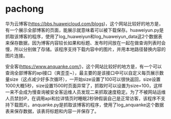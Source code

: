 # pachong
华为云博客(https://bbs.huaweicloud.com/blogs)，这个网站比较好的地方是，有一个展示全部博客的页面，能展示就意味着可以被下载保存。huaweiyun.py是抓取该博客的程序，使用了log_huaweiyun和log_huaweiyun_data这2个数据表来保存数据，因为博客内容较长如果和标题、发布时间放在一起在做查询列表时会慢，所以分别做了存储。该程序支持下载内容中的图片，并用本地路径替换内容的图片连接。

安全客(https://www.anquanke.com/)，这个网站比较好的地方是，有一个可以查询全部博客的api接口（爽歪歪~），最主要的是该接口中可以自定义每页展示数量size（这点减少好多次循环），一开始size设置了100可以很快返回，size设置1000大概5秒，size设置1500时页面异常了，抓取时可以设置为size=100，这样一来不会成为慢查询被安全客运维人员发现二来抓取速度稳定。为了不被网站运维人员禁封iP，在调用api和拉详情页时睡眠2秒钟假装自己是正常访客，该程序不支持下载图片。anquanke.py是抓取该博客的程序，使用了log_anquanke这个数据表来保存数据，该表将标题和内容一并保存了。
